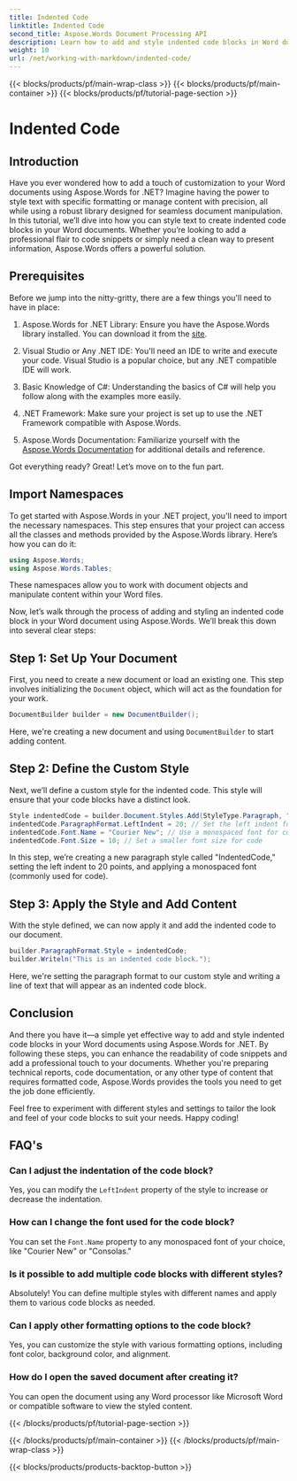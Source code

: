 ```yaml
---
title: Indented Code
linktitle: Indented Code
second_title: Aspose.Words Document Processing API
description: Learn how to add and style indented code blocks in Word documents using Aspose.Words for .NET with this detailed, step-by-step tutorial.
weight: 10
url: /net/working-with-markdown/indented-code/
---
```


{{< blocks/products/pf/main-wrap-class >}}
{{< blocks/products/pf/main-container >}}
{{< blocks/products/pf/tutorial-page-section >}}

# Indented Code

## Introduction

Have you ever wondered how to add a touch of customization to your Word documents using Aspose.Words for .NET? Imagine having the power to style text with specific formatting or manage content with precision, all while using a robust library designed for seamless document manipulation. In this tutorial, we’ll dive into how you can style text to create indented code blocks in your Word documents. Whether you’re looking to add a professional flair to code snippets or simply need a clean way to present information, Aspose.Words offers a powerful solution.

## Prerequisites

Before we jump into the nitty-gritty, there are a few things you'll need to have in place:

1. Aspose.Words for .NET Library: Ensure you have the Aspose.Words library installed. You can download it from the [site](https://releases.aspose.com/words/net/).
   
2. Visual Studio or Any .NET IDE: You'll need an IDE to write and execute your code. Visual Studio is a popular choice, but any .NET compatible IDE will work.
   
3. Basic Knowledge of C#: Understanding the basics of C# will help you follow along with the examples more easily.

4. .NET Framework: Make sure your project is set up to use the .NET Framework compatible with Aspose.Words.

5. Aspose.Words Documentation: Familiarize yourself with the [Aspose.Words Documentation](https://reference.aspose.com/words/net/) for additional details and reference.

Got everything ready? Great! Let’s move on to the fun part.

## Import Namespaces

To get started with Aspose.Words in your .NET project, you'll need to import the necessary namespaces. This step ensures that your project can access all the classes and methods provided by the Aspose.Words library. Here’s how you can do it:

```csharp
using Aspose.Words;
using Aspose.Words.Tables;
```

These namespaces allow you to work with document objects and manipulate content within your Word files.

Now, let’s walk through the process of adding and styling an indented code block in your Word document using Aspose.Words. We’ll break this down into several clear steps:

## Step 1: Set Up Your Document

First, you need to create a new document or load an existing one. This step involves initializing the `Document` object, which will act as the foundation for your work.

```csharp
DocumentBuilder builder = new DocumentBuilder();
```

Here, we're creating a new document and using `DocumentBuilder` to start adding content.

## Step 2: Define the Custom Style

Next, we’ll define a custom style for the indented code. This style will ensure that your code blocks have a distinct look. 

```csharp
Style indentedCode = builder.Document.Styles.Add(StyleType.Paragraph, "IndentedCode");
indentedCode.ParagraphFormat.LeftIndent = 20; // Set the left indent for the style
indentedCode.Font.Name = "Courier New"; // Use a monospaced font for code
indentedCode.Font.Size = 10; // Set a smaller font size for code
```

In this step, we’re creating a new paragraph style called "IndentedCode," setting the left indent to 20 points, and applying a monospaced font (commonly used for code).

## Step 3: Apply the Style and Add Content

With the style defined, we can now apply it and add the indented code to our document.

```csharp
builder.ParagraphFormat.Style = indentedCode;
builder.Writeln("This is an indented code block.");
```

Here, we're setting the paragraph format to our custom style and writing a line of text that will appear as an indented code block.

## Conclusion

And there you have it—a simple yet effective way to add and style indented code blocks in your Word documents using Aspose.Words for .NET. By following these steps, you can enhance the readability of code snippets and add a professional touch to your documents. Whether you're preparing technical reports, code documentation, or any other type of content that requires formatted code, Aspose.Words provides the tools you need to get the job done efficiently.

Feel free to experiment with different styles and settings to tailor the look and feel of your code blocks to suit your needs. Happy coding!

## FAQ's

### Can I adjust the indentation of the code block?  
Yes, you can modify the `LeftIndent` property of the style to increase or decrease the indentation.

### How can I change the font used for the code block?  
You can set the `Font.Name` property to any monospaced font of your choice, like "Courier New" or "Consolas."

### Is it possible to add multiple code blocks with different styles?  
Absolutely! You can define multiple styles with different names and apply them to various code blocks as needed.

### Can I apply other formatting options to the code block?  
Yes, you can customize the style with various formatting options, including font color, background color, and alignment.

### How do I open the saved document after creating it?  
You can open the document using any Word processor like Microsoft Word or compatible software to view the styled content.

{{< /blocks/products/pf/tutorial-page-section >}}

{{< /blocks/products/pf/main-container >}}
{{< /blocks/products/pf/main-wrap-class >}}

{{< blocks/products/products-backtop-button >}}
